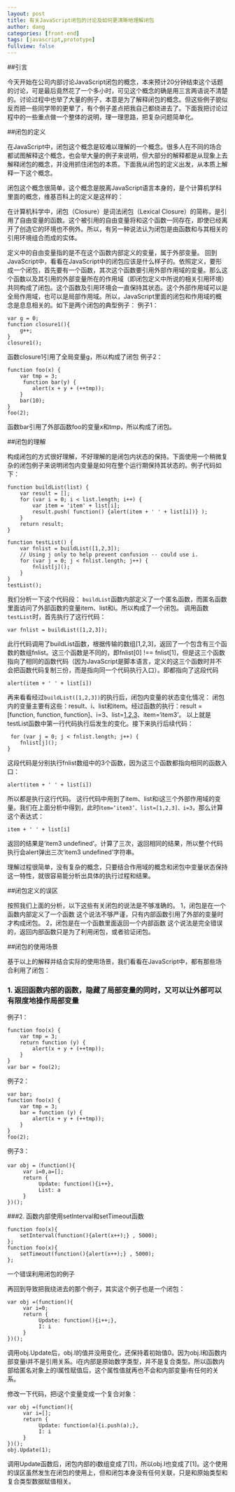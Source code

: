 ```yaml
---
layout: post
title: 有关JavaScript闭包的讨论及如何更清晰地理解闭包
author: dang
categories: [front-end]
tags: [javascript,prototype]
fullview: false
---
```

##引言

今天开始在公司内部讨论JavaScript闭包的概念，本来预计20分钟结束这个话题的讨论，可是最后竟然花了一个多小时，可见这个概念的确是用三言两语说不清楚的。讨论过程中也举了大量的例子，本意是为了解释闭包的概念。但这些例子貌似反而把一些同学带的更晕了，有个例子差点把我自己都绕进去了。下面我把讨论过程中的一些重点做一个整体的说明，理一理思路，把复杂问题简单化。

##闭包的定义

在JavaScript中，闭包这个概念是较难以理解的一个概念。很多人在不同的场合都试图解释这个概念，也会举大量的例子来说明，但大部分的解释都是从现象上去解释闭包的概念，并没用抓住闭包的本质。下面我从闭包的定义出发，从本质上解释一下这个概念。

闭包这个概念很简单，这个概念是脱离JavaScript语言本身的，是个计算机学科里面的概念，维基百科上的定义是这样的：

在计算机科学中，闭包（Closure）是词法闭包（Lexical Closure）的简称，是引用了自由变量的函数。这个被引用的自由变量将和这个函数一同存在，即使已经离开了创造它的环境也不例外。所以，有另一种说法认为闭包是由函数和与其相关的引用环境组合而成的实体。

定义中的自由变量指的是不在这个函数内部定义的变量，属于外部变量。
回到JavaScript中，看看在JavaScript中的闭包应该是什么样子的。依照定义，要形成一个闭包，首先要有一个函数，其次这个函数要引用外部作用域的变量。那么这个函数以及其引用的外部变量所在的作用域（即闭包定义中所说的相关引用环境）共同构成了闭包。这个函数及引用环境会一直保持其状态。这个外部作用域可以是全局作用域，也可以是局部作用域。所以，JavaScript里面的闭包和作用域的概念是息息相关的。如下是两个闭包的典型例子：
例子1：

    var g = 0;
    function closure1(){
        g++;
    }
    closure1();

函数closure1引用了全局变量g，所以构成了闭包
例子2：

    function foo(x) {
        var tmp = 3;
         function bar(y) {
            alert(x + y + (++tmp));
        }
        bar(10);
    }
    foo(2);

函数bar引用了外部函数foo的变量x和tmp，所以构成了闭包。

##闭包的理解

构成闭包的方式很好理解，不好理解的是闭包内状态的保持。下面使用一个稍微复杂的闭包例子来说明闭包内变量是如何在整个运行期保持其状态的。例子代码如下：

    function buildList(list) {
        var result = [];
        for (var i = 0; i < list.length; i++) {
            var item = 'item' + list[i];
            result.push( function() {alert(item + ' ' + list[i])} );
        }
        return result;
    }

    function testList() {
        var fnlist = buildList([1,2,3]);
        // Using j only to help prevent confusion -- could use i.
        for (var j = 0; j < fnlist.length; j++) {
            fnlist[j]();
        }
    }
    testList();

我们分析一下这个代码段：
`buildList`函数内部定义了一个匿名函数，而匿名函数里面访问了外部函数的变量item、list和i。所以构成了一个闭包。
调用函数`testList`时，首先执行了这行代码：

    var fnlist = buildList([1,2,3]);

此行代码调用了buildList函数，根据传输的数组[1,2,3]，返回了一个包含有三个函数的数组fnlist。这三个函数是不同的，即fnlist[0] !== fnlist[1]，但是这三个函数指向了相同的函数代码（因为JavaScript是脚本语言，定义的这三个函数时并不会把函数代码复制三份，而是指向同一个代码执行入口）。即都指向了这段代码

    alert(item + ' ' + list[i])

再来看看经过`buildList([1,2,3])`的执行后，闭包内变量的状态变化情况：
闭包内的变量主要有这些：result、i、list和item。经过函数的执行：result = [function, function, function]、i=3、list=[1,2,3](传入的参数数组)、item=‘item3’。
以上就是testList函数中第一行代码执行后发生的变化。接下来执行后续代码：

     for (var j = 0; j < fnlist.length; j++) {
        fnlist[j]();
    }

这段代码是分别执行fnlist数组中的3个函数，因为这三个函数都指向相同的函数入口：

    alert(item + ' ' + list[i])

所以都是执行这行代码。
这行代码中用到了item、list和i这三个外部作用域的变量。我们在上面分析中得到，此时i`tem=‘item3’、list=[1,2,3]、i=3`，那么计算这个表达式：

    item + ' ' + list[i]

返回的结果是‘item3 undefined’。计算了三次，返回相同的结果，所以整个代码执行会alert弹出三次‘item3 undefined’字符串。

理解过程很简单，没有复杂的概念，只要结合作用域的概念和闭包中变量状态保持这一特性，就很容易能分析出具体的执行过程和结果。

##闭包定义的误区

按照我们上面的分析，以下这些有关闭包的说法是不够准确的。
1，闭包是在一个函数内部定义了一个函数
这个说法不够严谨，只有内部函数引用了外部的变量时才构成闭包。
2，闭包是在一个函数里面返回一个内部函数
这个说法是完全错误的，返回内部函数只是为了利用闭包，或者验证闭包。

##闭包的使用场景

基于以上的解释并结合实际的使用场景，我们看看在JavaScript中，都有那些场合利用了闭包：

### 1. 返回函数内部的函数，隐藏了局部变量的同时，又可以让外部可以有限度地操作局部变量


例子1：
 
    function foo(x) {
        var tmp = 3;
        return function (y) {
            alert(x + y + (++tmp));
        }
    }
    var bar = foo(2);

例子2：

    var bar;
    function foo(x) {
        var tmp = 3;
        bar = function (y) {
            alert(x + y + (++tmp));
        }
    }
    foo(2);

例子3：

    var obj =（function(){
         var i=0,a=[];
         return {
              Update: function(){i++},
              List: a
         }
    })();

###2. 函数内部使用setInterval和setTimeout函数

    function foo(x){
        setInterval(function(){alert(x++);} , 5000);
    };
    function foo(x){
        setTimeout(function(){alert(x++);} , 5000);
    };

一个错误利用闭包的例子

再回到导致把我绕进去的那个例子，其实这个例子也是一个闭包：

    var obj =(function(){
         var i=0;
         return {
              Update: function(){i++;},
              I: i
         }
    })();

调用obj.Update后，obj.I的值并没用变化，还保持着初始值0。因为obj.I和函数内部变量i并不是引用关系。i在内部是原始数字类型，并不是复合类型。所以函数内部给匿名对象上的I属性赋值后，这个属性值就再也不会和内部变量i有任何的关系。

修改一下代码，把i这个变量变成一个复合对象：

    var obj =(function(){
         var i=[];
         return {
              Update: function(a){i.push(a);},
              I: i
         }
    })();
    obj.Update(1);

调用Update函数后，闭包内部的i数组变成了[1]，所以obj.I也变成了[1]。这个使用的误区虽然发生在闭包的使用上，但和闭包本身没有任何关联，只是和原始类型和复合类型数据赋值相关。